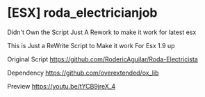 # [ESX] roda_electricianjob
Didn't Own the Script Just A Rework to make it work for latest esx

This is Just a ReWrite Script to Make it work For Esx 1.9 up

Original Script 
https://github.com/RodericAguilar/Roda-Electricista

Dependency
https://github.com/overextended/ox_lib

Preview
https://youtu.be/tYCB9jreX_4
